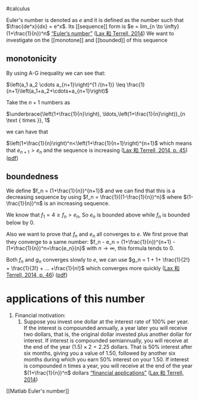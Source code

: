 #calculus

Euler's number is denoted as $e$ and it is defined as the number such that $\frac{de^x}{dx} = e^x$. Its [[sequence]] form is $e = lim_{n \to \infty}(1+\frac{1}{n})^n$
 <span class="highlight" data-annotation="%7B%22attachmentURI%22%3A%22http%3A%2F%2Fzotero.org%2Fusers%2F9667514%2Fitems%2FYL3VT4CZ%22%2C%22annotationKey%22%3A%22SLCKDYMX%22%2C%22color%22%3A%22%23ffd400%22%2C%22pageLabel%22%3A%2244%22%2C%22position%22%3A%7B%22pageIndex%22%3A56%2C%22rects%22%3A%5B%5B175.575%2C356.788%2C239.943%2C365.914%5D%5D%7D%2C%22citationItem%22%3A%7B%22uris%22%3A%5B%22http%3A%2F%2Fzotero.org%2Fusers%2F9667514%2Fitems%2FT6IUTL24%22%5D%2C%22locator%22%3A%2244%22%7D%7D" ztype="zhighlight"><a href="zotero://open-pdf/library/items/YL3VT4CZ?page=57&#x26;annotation=SLCKDYMX">“Euler’s number”</a></span> <span class="citation" data-citation="%7B%22citationItems%22%3A%5B%7B%22uris%22%3A%5B%22http%3A%2F%2Fzotero.org%2Fusers%2F9667514%2Fitems%2FT6IUTL24%22%5D%2C%22itemData%22%3A%7B%22id%22%3A%22http%3A%2F%2Fzotero.org%2Fusers%2F9667514%2Fitems%2FT6IUTL24%22%2C%22type%22%3A%22book%22%2C%22collection-title%22%3A%22Undergraduate%20Texts%20in%20Mathematics%22%2C%22event-place%22%3A%22New%20York%2C%20NY%22%2C%22ISBN%22%3A%22978-1-4614-7945-1%22%2C%22language%22%3A%22en%22%2C%22note%22%3A%22DOI%3A%2010.1007%2F978-1-4614-7946-8%22%2C%22publisher%22%3A%22Springer%20New%20York%22%2C%22publisher-place%22%3A%22New%20York%2C%20NY%22%2C%22source%22%3A%22DOI.org%20(Crossref)%22%2C%22title%22%3A%22Calculus%20With%20Applications%22%2C%22URL%22%3A%22http%3A%2F%2Flink.springer.com%2F10.1007%2F978-1-4614-7946-8%22%2C%22author%22%3A%5B%7B%22family%22%3A%22Lax%22%2C%22given%22%3A%22Peter%20D.%22%7D%2C%7B%22family%22%3A%22Terrell%22%2C%22given%22%3A%22Maria%20Shea%22%7D%5D%2C%22accessed%22%3A%7B%22date-parts%22%3A%5B%5B%222022%22%2C12%2C19%5D%5D%7D%2C%22issued%22%3A%7B%22date-parts%22%3A%5B%5B%222014%22%5D%5D%7D%7D%7D%5D%2C%22properties%22%3A%7B%7D%7D" ztype="zcitation">(<span class="citation-item"><a href="zotero://select/library/items/T6IUTL24">Lax 和 Terrell, 2014</a></span>)</span>
We want to investigate on the [[monotone]] and [[bounded]] of this sequence 
## monotonicity 
By using A-G inequality we can see that:

$\left(a_1 a_2 \cdots a_{n+1}\right)^{1 /(n+1)} \leq \frac{1}{n+1}\left(a_1+a_2+\cdots+a_{n+1}\right)$

Take the $n+1$ numbers as

$\underbrace{\left(1+\frac{1}{n}\right), \ldots,\left(1+\frac{1}{n}\right)}_{n \text { times }}, 1$

we can have that

$\left(1+\frac{1}{n}\right)^n<\left(1+\frac{1}{n+1}\right)^{n+1}$ which means that $e_{n+1} > e_n$ and the sequence is increasing
 ([Lax 和 Terrell, 2014, p. 45](zotero://select/library/items/T6IUTL24)) ([pdf](zotero://open-pdf/library/items/YL3VT4CZ?page=58&annotation=X3JF8CJH))
## boundedness 
We define $f_n = (1+\frac{1}{n})^{n+1}$ and we can find that this is a decreasing sequence by using $f_n = \frac{1}{(1-\frac{1}{n})^n}$ where $(1-\frac{1}{n})^n$ is an increasing sequence.

We know that $f_1=4\geq f_n >e_n$, So $e_n$ is bounded above while $f_n$ is bounded below by $0$.

Also we want to prove that $f_n$ and $e_n$ all converges to $e$. We first prove that they converge to a same number: $f_n - e_n = (1+\frac{1}{n})^{n+1} - (1+\frac{1}{n})^n=\frac{e_n}{n}$ with $n \to \infty$, this formula tends to $0$.

Both $f_n$ and $g_n$ converges slowly to $e$, we can use $g_n = 1 + 1+ \frac{1}{2!} + \frac{1}{3!} + … +\frac{1}{n!}$ which converges more quickly
 ([Lax 和 Terrell, 2014, p. 46](zotero://select/library/items/T6IUTL24)) ([pdf](zotero://open-pdf/library/items/YL3VT4CZ?page=59&annotation=EFBIAX8F))
# applications of this number 
1.  Financial motivation:
	1. Suppose you invest one dollar at the interest rate of $100\%$ per year. If the interest is compounded annually, a year later you will receive two dollars, that is, the original dollar invested plus another dollar for interest. If interest is compounded semiannually, you will receive at the end of the year $(1.5) \times 2 = 2.25$ dollars. That is $50\%$ interest after six months, giving you a value of $1.50$, followed by another six months during which you earn $50\%$ interest on your $1.50$. If interest is compounded n times a year, you will receive at the end of the year $(1+\frac{1}{n})^n$ dollars
 <span class="highlight" data-annotation="%7B%22attachmentURI%22%3A%22http%3A%2F%2Fzotero.org%2Fusers%2F9667514%2Fitems%2FYL3VT4CZ%22%2C%22pageLabel%22%3A%2244%22%2C%22position%22%3A%7B%22pageIndex%22%3A56%2C%22rects%22%3A%5B%5B190.967%2C204.028%2C385.655%2C213.154%5D%2C%5B53.88%2C192.028%2C385.559%2C201.154%5D%2C%5B53.88%2C180.148%2C385.481%2C189.274%5D%2C%5B53.88%2C168.148%2C385.584%2C177.274%5D%2C%5B53.88%2C155.819%2C385.735%2C167.183%5D%2C%5B53.88%2C144.268%2C385.642%2C153.393%5D%2C%5B53.88%2C131.939%2C385.58%2C141.902%5D%2C%5B53.879%2C114.388%2C85.653%2C123.514%5D%2C%5B87.959%2C128.099%2C95.291%2C138.062%5D%2C%5B95.278%2C114.059%2C117.059%2C130.233%5D%2C%5B112.08%2C107.668%2C117.061%2C116.674%5D%2C%5B118.2%2C126.559%2C129.206%2C138.062%5D%2C%5B132.12%2C114.388%2C161.877%2C123.514%5D%5D%7D%2C%22citationItem%22%3A%7B%22uris%22%3A%5B%22http%3A%2F%2Fzotero.org%2Fusers%2F9667514%2Fitems%2FT6IUTL24%22%5D%2C%22locator%22%3A%2244%22%7D%7D" ztype="zhighlight"><a href="zotero://open-pdf/library/items/YL3VT4CZ?page=57">“financial applications”</a></span>    <span class="citation" data-citation="%7B%22citationItems%22%3A%5B%7B%22uris%22%3A%5B%22http%3A%2F%2Fzotero.org%2Fusers%2F9667514%2Fitems%2FT6IUTL24%22%5D%2C%22itemData%22%3A%7B%22id%22%3A%22http%3A%2F%2Fzotero.org%2Fusers%2F9667514%2Fitems%2FT6IUTL24%22%2C%22type%22%3A%22book%22%2C%22collection-title%22%3A%22Undergraduate%20Texts%20in%20Mathematics%22%2C%22event-place%22%3A%22New%20York%2C%20NY%22%2C%22ISBN%22%3A%22978-1-4614-7945-1%22%2C%22language%22%3A%22en%22%2C%22note%22%3A%22DOI%3A%2010.1007%2F978-1-4614-7946-8%22%2C%22publisher%22%3A%22Springer%20New%20York%22%2C%22publisher-place%22%3A%22New%20York%2C%20NY%22%2C%22source%22%3A%22DOI.org%20(Crossref)%22%2C%22title%22%3A%22Calculus%20With%20Applications%22%2C%22URL%22%3A%22http%3A%2F%2Flink.springer.com%2F10.1007%2F978-1-4614-7946-8%22%2C%22author%22%3A%5B%7B%22family%22%3A%22Lax%22%2C%22given%22%3A%22Peter%20D.%22%7D%2C%7B%22family%22%3A%22Terrell%22%2C%22given%22%3A%22Maria%20Shea%22%7D%5D%2C%22accessed%22%3A%7B%22date-parts%22%3A%5B%5B%222022%22%2C12%2C19%5D%5D%7D%2C%22issued%22%3A%7B%22date-parts%22%3A%5B%5B%222014%22%5D%5D%7D%7D%7D%5D%2C%22properties%22%3A%7B%7D%7D" ztype="zcitation">(<span class="citation-item"><a href="zotero://select/library/items/T6IUTL24">Lax 和 Terrell, 2014</a></span>)</span>

[[Matlab Euler's number]]


 
